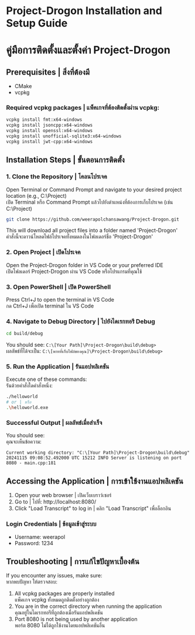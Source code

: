 # Project-Drogon Installation and Setup Guide
# คู่มือการติดตั้งและตั้งค่า Project-Drogon

## Prerequisites | สิ่งที่ต้องมี
- CMake
- vcpkg

### Required vcpkg packages | แพ็คเกจที่ต้องติดตั้งผ่าน vcpkg:
```bash
vcpkg install fmt:x64-windows
vcpkg install jsoncpp:x64-windows
vcpkg install openssl:x64-windows
vcpkg install unofficial-sqlite3:x64-windows
vcpkg install jwt-cpp:x64-windows
```

## Installation Steps | ขั้นตอนการติดตั้ง

### 1. Clone the Repository | โคลนโปรเจค
Open Terminal or Command Prompt and navigate to your desired project location (e.g., C:\Project)  
เปิด Terminal หรือ Command Prompt แล้วไปยังตำแหน่งที่ต้องการเก็บโปรเจค (เช่น C:\Project)

```bash
git clone https://github.com/weerapolchansawang/Project-Drogon.git
```
This will download all project files into a folder named 'Project-Drogon'  
คำสั่งนี้จะดาวน์โหลดไฟล์โปรเจคทั้งหมดลงในโฟลเดอร์ชื่อ 'Project-Drogon'

### 2. Open Project | เปิดโปรเจค
Open the Project-Drogon folder in VS Code or your preferred IDE  
เปิดโฟลเดอร์ Project-Drogon ผ่าน VS Code หรือโปรแกรมที่คุณใช้

### 3. Open PowerShell | เปิด PowerShell
Press Ctrl+J to open the terminal in VS Code  
กด Ctrl+J เพื่อเปิด terminal ใน VS Code

### 4. Navigate to Debug Directory | ไปยังไดเรกทอรี Debug
```bash
cd build/debug
```
You should see: `C:\[Your Path]\Project-Drogon\build\debug>`  
ผลลัพธ์ที่ได้จะเป็น: `C:\[พาทที่เก็บไฟล์ของคุณ]\Project-Drogon\build\debug>`

### 5. Run the Application | รันแอปพลิเคชัน
Execute one of these commands:  
รันด้วยคำสั่งใดคำสั่งหนึ่ง:
```bash
./helloworld
# or | หรือ
.\helloworld.exe
```

### Successful Output | ผลลัพธ์เมื่อสำเร็จ
You should see:  
คุณจะเห็นข้อความ:
```
Current working directory: "C:\[Your Path]\Project-Drogon\build\debug"
20241115 09:08:52.492000 UTC 15212 INFO Server is listening on port 8080 - main.cpp:181
```

## Accessing the Application | การเข้าใช้งานแอปพลิเคชัน

1. Open your web browser | เปิดเว็บเบราว์เซอร์
2. Go to | ไปที่: http://localhost:8080/
3. Click "Load Transcript" to log in | คลิก "Load Transcript" เพื่อล็อกอิน

### Login Credentials | ข้อมูลเข้าสู่ระบบ
- Username: weerapol
- Password: 1234

## Troubleshooting | การแก้ไขปัญหาเบื้องต้น
If you encounter any issues, make sure:  
หากพบปัญหา ให้ตรวจสอบ:

1. All vcpkg packages are properly installed  
   แพ็คเกจ vcpkg ทั้งหมดถูกติดตั้งอย่างถูกต้อง
2. You are in the correct directory when running the application  
   คุณอยู่ในไดเรกทอรีที่ถูกต้องเมื่อรันแอปพลิเคชัน
3. Port 8080 is not being used by another application  
   พอร์ต 8080 ไม่ได้ถูกใช้งานโดยแอปพลิเคชันอื่น
